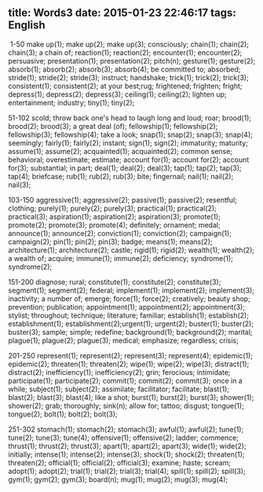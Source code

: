 title: Words3
date: 2015-01-23 22:46:17
tags: English
---
<img src="{%view%}2015-1-23-words3.jpg{%suffix%}" alt=""></img>
1-50
make up(1); make up(2); make up(3); consciously; chain(1); chain(2); chain(3); a chain of; reaction(1); reaction(2); encounter(1); encounter(2); persuasive; presentation(1); presentation(2); pitch(n); gesture(1); gesture(2); absorb(1); absorb(2); absorb(3); absorb(4); be committed to; absorbed; stride(1); stride(2); stride(3); instruct; handshake; trick(1); trick(2); trick(3); consistent(1); consistent(2); at your best;rug; frightened; frighten; fright; depress(1); depress(2); depress(3); ceiling(1); ceiling(2); lighten up; entertainment; industry; tiny(1); tiny(2); 
<!--more-->
51-102
scold; throw back one's head to laugh long and loud; roar; brood(1); brood(2); brood(3); a great deal (of); fellowship(1); fellowship(2); fellowship(3); fellowship(4); take a look; snap(1); snap(2); snap(3); snap(4); seemingly; fairly(1); fairly(2); instant; sign(1); sign(2); immaturity; maturity; assume(1); assume(2); acquainted(1); acquainted(2); common sense; behavioral; overestimate; estimate; account for(1); account for(2); account for(3); substantial; in part; deal(1); deal(2); deal(3); tap(1); tap(2); tap(3); tap(4); briefcase; rub(1); rub(2); rub(3); bite; fingernail; nail(1); nail(2); nail(3); 

103-150
aggressive(1); aggressive(2); passive(1); passive(2); resentful; clothing; purely(1); purely(2); purely(3); practical(1); practical(2); practical(3); aspiration(1); aspiration(2); aspiration(3); promote(1); promote(2); promote(3); promote(4); definitely; ornament; medal; announce(1); announce(2); conviction(1); conviction(2); campaign(1); campaign(2); pin(1); pin(2); pin(3); badge; means(1); means(2); architecture(1); architecture(2); castle; rigid(1); rigid(2); wealth(1); wealth(2); a wealth of; acquire; immune(1); immune(2); deficiency; syndrome(1); syndrome(2); 

151-200
diagnose; rural; constitute(1); constitute(2); constitute(3); segment(1); segment(2); federal; implement(1); implement(2); implement(3); inactivity; a number of; emerge; force(1); force(2); creatively; beauty shop; prevention; publication; appointment(1); appointment(2); appointment(3); stylist; throughout; technique; literature; familiar; establish(1); establish(2); establishment(1); establishment(2);urgent(1); urgent(2); buster(1); buster(2); buster(3); sample; simple; redefine; background(1); background(2); marital; plague(1); plague(2); plague(3); medical; emphasize; regardless; crisis; 

201-250
represent(1); represent(2); represent(3); represent(4); epidemic(1); epidemic(2); threaten(1); threaten(2); wipe(1); wipe(2); wipe(3); distract(1); distract(2); inefficiency(1); inefficiency(2); grin; ferocious; intimidate; participate(1); participate(2); commit(1); commit(2); commit(3); once in a while; subject(1); subject(2); assimilate; facilitator; facilitate; blast(1); blast(2); blast(3); blast(4); like a shot; burst(1); burst(2); burst(3); shower(1); shower(2); grab; thoroughly; sink(n); allow for; tattoo; disgust; tongue(1); tongue(2); bolt(1); bolt(2); bolt(3); 

251-302
stomach(1); stomach(2); stomach(3); awful(1); awful(2); tune(1); tune(2); tune(3); tune(4); offensive(1); offensive(2); ladder; commence; thrust(1); thrust(2); thrust(3); apart(1); apart(2); apart(3); wide(1); wide(2); initially; intense(1); intense(2); intense(3); shock(1); shock(2); threaten(1); threaten(2); official(1); official(2); official(3); examine; haste; scream; adopt(1); adopt(2); trial(1); trial(2); trial(3); trial(4); spill(1); spill(2); spill(3); gym(1); gym(2); gym(3); board(n); mug(1); mug(2); mug(3); mug(4);